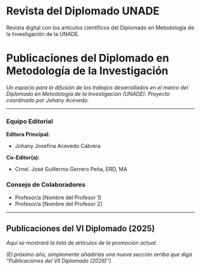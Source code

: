 # Revista del Diplomado UNADE
Revista digital con los artículos científicos del Diplomado en Metodología de la Investigación de la UNADE.

# Publicaciones del Diplomado en Metodología de la Investigación
*Un espacio para la difusión de los trabajos desarrollados en el marco del Diplomado en Metodología de la Investigación (UNADE). Proyecto coordinado por Johany Acevedo.*

---

### Equipo Editorial

**Editora Principal:**
* Johany Josefina Acevedo Cabrera

**Co-Editor(a):**
* Crnel. José Guillermo Gerrero Peña, ERD, MA

### Consejo de Colaboradores
* Profesor/a [Nombre del Profesor 1]
* Profesor/a [Nombre del Profesor 2]

---

## Publicaciones del VI Diplomado (2025)

*Aquí se mostrará la lista de artículos de la promoción actual.*

*(El próximo año, simplemente añadirías una nueva sección arriba que diga "Publicaciones del VII Diplomado (2026)")*
